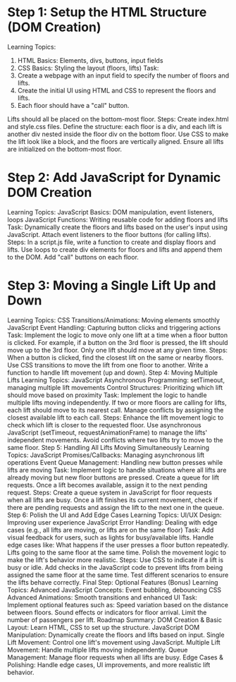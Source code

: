 # Step 1: Setup the HTML Structure (DOM Creation)
Learning Topics:
1) HTML Basics: Elements, divs, buttons, input fields
2) CSS Basics: Styling the layout (floors, lifts)
Task:
3) Create a webpage with an input field to specify the number of floors and lifts.
4) Create the initial UI using HTML and CSS to represent the floors and lifts.
5) Each floor should have a "call" button.

Lifts should all be placed on the bottom-most floor.
Steps:
Create index.html and style.css files.
Define the structure: each floor is a div, and each lift is another div nested inside the floor div on the bottom floor.
Use CSS to make the lift look like a block, and the floors are vertically aligned.
Ensure all lifts are initialized on the bottom-most floor.
# Step 2: Add JavaScript for Dynamic DOM Creation
Learning Topics:
JavaScript Basics: DOM manipulation, event listeners, loops
JavaScript Functions: Writing reusable code for adding floors and lifts
Task:
Dynamically create the floors and lifts based on the user's input using JavaScript.
Attach event listeners to the floor buttons (for calling lifts).
Steps:
In a script.js file, write a function to create and display floors and lifts.
Use loops to create div elements for floors and lifts and append them to the DOM.
Add "call" buttons on each floor.
# Step 3: Moving a Single Lift Up and Down
Learning Topics:
CSS Transitions/Animations: Moving elements smoothly
JavaScript Event Handling: Capturing button clicks and triggering actions
Task:
Implement the logic to move only one lift at a time when a floor button is clicked.
For example, if a button on the 3rd floor is pressed, the lift should move up to the 3rd floor.
Only one lift should move at any given time.
Steps:
When a button is clicked, find the closest lift on the same or nearby floors.
Use CSS transitions to move the lift from one floor to another.
Write a function to handle lift movement (up and down).
Step 4: Moving Multiple Lifts
Learning Topics:
JavaScript Asynchronous Programming: setTimeout, managing multiple lift movements
Control Structures: Prioritizing which lift should move based on proximity
Task:
Implement the logic to handle multiple lifts moving independently.
If two or more floors are calling for lifts, each lift should move to its nearest call.
Manage conflicts by assigning the closest available lift to each call.
Steps:
Enhance the lift movement logic to check which lift is closer to the requested floor.
Use asynchronous JavaScript (setTimeout, requestAnimationFrame) to manage the lifts' independent movements.
Avoid conflicts where two lifts try to move to the same floor.
Step 5: Handling All Lifts Moving Simultaneously
Learning Topics:
JavaScript Promises/Callbacks: Managing asynchronous lift operations
Event Queue Management: Handling new button presses while lifts are moving
Task:
Implement logic to handle situations where all lifts are already moving but new floor buttons are pressed.
Create a queue for lift requests.
Once a lift becomes available, assign it to the next pending request.
Steps:
Create a queue system in JavaScript for floor requests when all lifts are busy.
Once a lift finishes its current movement, check if there are pending requests and assign the lift to the next one in the queue.
Step 6: Polish the UI and Add Edge Cases
Learning Topics:
UI/UX Design: Improving user experience
JavaScript Error Handling: Dealing with edge cases (e.g., all lifts are moving, or lifts are on the same floor)
Task:
Add visual feedback for users, such as lights for busy/available lifts.
Handle edge cases like:
What happens if the user presses a floor button repeatedly.
Lifts going to the same floor at the same time.
Polish the movement logic to make the lift's behavior more realistic.
Steps:
Use CSS to indicate if a lift is busy or idle.
Add checks in the JavaScript code to prevent lifts from being assigned the same floor at the same time.
Test different scenarios to ensure the lifts behave correctly.
Final Step: Optional Features (Bonus)
Learning Topics:
Advanced JavaScript Concepts: Event bubbling, debouncing
CSS Advanced Animations: Smooth transitions and enhanced UI
Task:
Implement optional features such as:
Speed variation based on the distance between floors.
Sound effects or indicators for floor arrival.
Limit the number of passengers per lift.
Roadmap Summary:
DOM Creation & Basic Layout: Learn HTML, CSS to set up the structure.
JavaScript DOM Manipulation: Dynamically create the floors and lifts based on input.
Single Lift Movement: Control one lift's movement using JavaScript.
Multiple Lift Movement: Handle multiple lifts moving independently.
Queue Management: Manage floor requests when all lifts are busy.
Edge Cases & Polishing: Handle edge cases, UI improvements, and more realistic lift behavior.